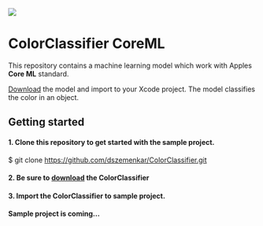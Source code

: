 <img src="https://docs-assets.developer.apple.com/published/72e22672fd/c35ebf2d-ee94-4448-8fae-16420e7cc4ed.png" align="center"> 

# ColorClassifier CoreML

This repository contains a machine learning model which work with Apples **Core ML** standard.

<a href="http://privat.bahnhof.se/wb989884/coreML/ColorClassifier.mlmodel">Download</a> the model and import to your Xcode project. The model classifies the color in an object.

## Getting started
#### 1. Clone this repository to get started with the sample project. ####
  $ git clone https://github.com/dszemenkar/ColorClassifier.git

#### 2. Be sure to <a href="http://privat.bahnhof.se/wb989884/coreML/ColorClassifier.mlmodel">download</a> the ColorClassifier


#### 3. Import the ColorClassifier to sample project.

#### Sample project is coming...
